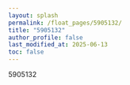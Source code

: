 ```yaml
---
layout: splash
permalink: /float_pages/5905132/
title: "5905132"
author_profile: false
last_modified_at: 2025-06-13
toc: false
---
```

 
5905132
